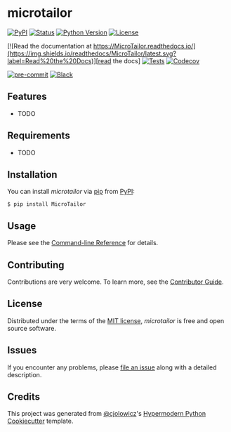 # microtailor

[![PyPI](https://img.shields.io/pypi/v/MicroTailor.svg)][pypi_]
[![Status](https://img.shields.io/pypi/status/MicroTailor.svg)][status]
[![Python Version](https://img.shields.io/pypi/pyversions/MicroTailor)][python version]
[![License](https://img.shields.io/pypi/l/MicroTailor)][license]

[![Read the documentation at https://MicroTailor.readthedocs.io/](https://img.shields.io/readthedocs/MicroTailor/latest.svg?label=Read%20the%20Docs)][read the docs]
[![Tests](https://github.com/yfukai/MicroTailor/workflows/Tests/badge.svg)][tests]
[![Codecov](https://codecov.io/gh/yfukai/MicroTailor/branch/main/graph/badge.svg)][codecov]

[![pre-commit](https://img.shields.io/badge/pre--commit-enabled-brightgreen?logo=pre-commit&logoColor=white)][pre-commit]
[![Black](https://img.shields.io/badge/code%20style-black-000000.svg)][black]

[pypi_]: https://pypi.org/project/MicroTailor/
[status]: https://pypi.org/project/MicroTailor/
[python version]: https://pypi.org/project/MicroTailor
[read the docs]: https://MicroTailor.readthedocs.io/
[tests]: https://github.com/yfukai/MicroTailor/actions?workflow=Tests
[codecov]: https://app.codecov.io/gh/yfukai/MicroTailor
[pre-commit]: https://github.com/pre-commit/pre-commit
[black]: https://github.com/psf/black

## Features

- TODO

## Requirements

- TODO

## Installation

You can install _microtailor_ via [pip] from [PyPI]:

```console
$ pip install MicroTailor
```

## Usage

Please see the [Command-line Reference] for details.

## Contributing

Contributions are very welcome.
To learn more, see the [Contributor Guide].

## License

Distributed under the terms of the [MIT license][license],
_microtailor_ is free and open source software.

## Issues

If you encounter any problems,
please [file an issue] along with a detailed description.

## Credits

This project was generated from [@cjolowicz]'s [Hypermodern Python Cookiecutter] template.

[@cjolowicz]: https://github.com/cjolowicz
[pypi]: https://pypi.org/
[hypermodern python cookiecutter]: https://github.com/cjolowicz/cookiecutter-hypermodern-python
[file an issue]: https://github.com/yfukai/MicroTailor/issues
[pip]: https://pip.pypa.io/

<!-- github-only -->

[license]: https://github.com/yfukai/MicroTailor/blob/main/LICENSE
[contributor guide]: https://github.com/yfukai/MicroTailor/blob/main/CONTRIBUTING.md
[command-line reference]: https://MicroTailor.readthedocs.io/en/latest/usage.html
